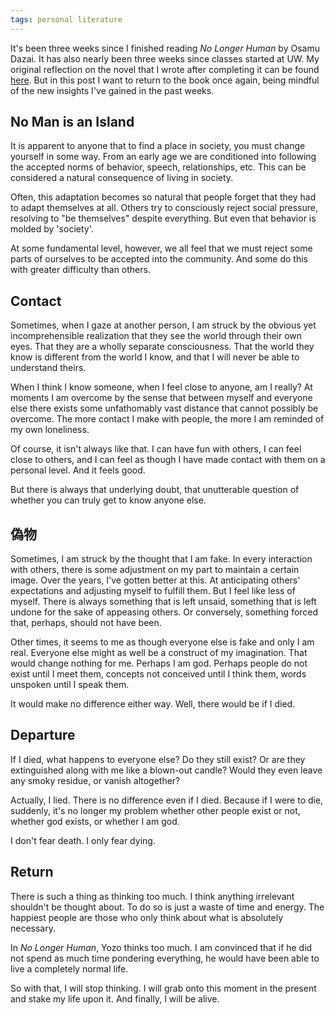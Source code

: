 ```yaml
---
tags: personal literature
---
```


It's been three weeks since I finished reading *No Longer Human* by Osamu Dazai. It has also nearly been three weeks since classes started at UW. My original reflection on the novel that I wrote after completing it can be found [here](https://www.goodreads.com/review/show/3814398062). But in this post I want to return to the book once again, being mindful of the new insights I've gained in the past weeks.

## No Man is an Island
It is apparent to anyone that to find a place in society, you must change yourself in some way. From an early age we are conditioned into following the accepted norms of behavior, speech, relationships, etc. This can be considered a natural consequence of living in society.

Often, this adaptation becomes so natural that people forget that they had to adapt themselves at all. Others try to consciously reject social pressure, resolving to "be themselves" despite everything. But even that behavior is molded by 'society'.

At some fundamental level, however, we all feel that we must reject some parts of ourselves to be accepted into the community. And some do this with greater difficulty than others.

## Contact
Sometimes, when I gaze at another person, I am struck by the obvious yet incomprehensible realization that they see the world through their own eyes. That they are a wholly separate consciousness. That the world they know is different from the world I know, and that I will never be able to understand theirs.

When I think I know someone, when I feel close to anyone, am I really? At moments I am overcome by the sense that between myself and everyone else there exists some unfathomably vast distance that cannot possibly be overcome. The more contact I make with people, the more I am reminded of my own loneliness.

Of course, it isn't always like that. I can have fun with others, I can feel close to others, and I can feel as though I have made contact with them on a personal level. And it feels good.

But there is always that underlying doubt, that unutterable question of whether you can truly get to know anyone else.

## 偽物
Sometimes, I am struck by the thought that I am fake. In every interaction with others, there is some adjustment on my part to maintain a certain image. Over the years, I've gotten better at this. At anticipating others' expectations and adjusting myself to fulfill them. But I feel like less of myself. There is always something that is left unsaid, something that is left undone for the sake of appeasing others. Or conversely, something forced that, perhaps, should not have been.

Other times, it seems to me as though everyone else is fake and only I am real. Everyone else might as well be a construct of my imagination. That would change nothing for me. Perhaps I am god. Perhaps people do not exist until I meet them, concepts not conceived until I think them, words unspoken until I speak them.

It would make no difference either way. Well, there would be if I died.

## Departure
If I died, what happens to everyone else? Do they still exist? Or are they extinguished along with me like a blown-out candle? Would they even leave any smoky residue, or vanish altogether?

Actually, I lied. There is no difference even if I died. Because if I were to die, suddenly, it's no longer my problem whether other people exist or not, whether god exists, or whether I am god. 

I don't fear death. I only fear dying.

## Return
There is such a thing as thinking too much. I think anything irrelevant shouldn't be thought about. To do so is just a waste of time and energy. The happiest people are those who only think about what is absolutely necessary.

In *No Longer Human*, Yozo thinks too much. I am convinced that if he did not spend as much time pondering everything, he would have been able to live a completely normal life.

So with that, I will stop thinking. I will grab onto this moment in the present and stake my life upon it. And finally, I will be alive.